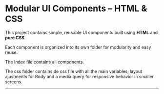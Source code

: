# Modular UI Components – HTML & CSS

This project contains simple, reusable UI components built using **HTML** and **pure CSS**. 

Each component is organized into its own folder for modularity and easy reuse.

The Index file contains all components.

The css folder contains de css file with all the main variables, layout ajustments for Body and a media query for responsive behavior in smaller screens.

---


